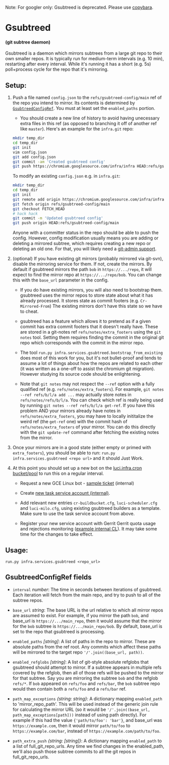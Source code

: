 Note: For googler only: Gsubtreed is deprecated.
Please use [copybara](https://go/copybara-chrome#copybara-gsubtreed).
# Gsubtreed

#### (git subtree daemon)

Gsubtreed is a daemon which mirrors subtrees from a large git repo to their
own smaller repos. It is typically run for medium-term intervals (e.g. 10 min),
restarting after every interval. While it's running it has a short (e.g. 5s)
poll+process cycle for the repo that it's mirroring.

## Setup:

1.  Push a file named `config.json` to the `refs/gsubtreed-config/main` ref of
    the repo you intend to mirror. Its contents is determined by
    [`GsubtreedConfigRef`][1]. You must at least set the `enabled_paths`
    portion.
    * You should create a new line of history to avoid having unecessary extra
      files in this ref (as opposed to branching it off of another ref like
      `master`). Here's an example for the `infra.git` repo:

    ```sh
    mkdir temp_dir
    cd temp_dir
    git init
    vim config.json
    git add config.json
    git commit -am 'Created gsubtreed config'
    git push https://chromium.googlesource.com/infra/infra HEAD:refs/gsubtreed-config/main
    ```
    To modify an existing `config.json` e.g. in `infra.git`:

    ```sh
    mkdir temp_dir
    cd temp_dir
    git init
    git remote add origin https://chromium.googlesource.com/infra/infra
    git fetch origin refs/gsubtreed-config/main
    git checkout FETCH_HEAD
    # hack hack
    git commit -m 'Updated gsubtreed config'
    git push origin HEAD:refs/gsubtreed-config/main
    ```

    Anyone with a committer status in the repo should be able to push
    the config.  However, config modification usually means you are
    adding or deleting a mirrored subtree, which requires creating a
    new repo or deleting an old one. For that, you will likely need a
    [git-admin support](https://bugs.chromium.org/p/chromium/issues/entry?template=Infra-Git).

1.  (optional) If you have existing git mirrors (probably mirrored via git-svn),
    disable the mirroring service for them. If not, create the mirrors. By
    default if gsubtreed mirrors the path `bob` in `https://.../repo`, it will
    expect to find the mirror repo at `https://.../repo/bob`. You can change
    this with the `base_url` parameter in the config.
    *   If you do have existing mirrors, you will also need to bootstrap them.
        gsubtreed uses the mirror repos to store state about what it has already
        processed. It stores state as commit footers (e.g. `Cr-Mirrored-From`)
        The existing mirrors don't have this state so we have to cheat.

    *   gsubtreed has a feature which allows it to pretend as if a given commit
        has extra commit footers that it doesn't really have. These are stored
        in a git-notes ref `refs/notes/extra_footers` using the `git notes`
        tool.  Setting them requires finding the commit in the original git repo
        which corresponds with the commit in the mirror repo.

    *   The tool `run.py infra.services.gsubtreed.bootstrap_from_existing` does
        most of this work for you, but it's not bullet-proof and tends to assume
        a lot of things about how the repos are related to each other (it was
        written as a one-off to assist the chromium git migration). However
        studying its source code should be enlightening.

    *   Note that `git notes` may not respect the `--ref` option with a fully
        qualified ref (e.g. `refs/notes/extra_footers`). For example, `git notes
        --ref refs/b/l/a add ...` may actually store notes in
        `refs/notes/refs/b/l/a`. You can check which ref is really being used by
        running `git notes --ref refs/b/l/a get-ref`.  If you have this problem
        AND your mirrors already have notes in `refs/notes/extra_footers`, you
        may have to locally inititalize the weird ref (the `get-ref` one) with
        the commit hash of `refs/notes/extra_footers` of your mirror. You can do
        this directly with the `git update-ref` command after fetching the
        existing notes from the mirror.

1.  Once your mirrors are in a good state (either empty or primed with
    `extra_footers`), you should be able to run: `run.py
    infra.services.gsubtreed <repo url>` and it should Just Work.

1.  At this point you should set up a new bot on the [luci.infra.cron
    bucket/pool][2] to run this on a regular interval.

    * Request a new GCE Linux bot -
      [sample ticket](http://crbug.com/626818) (internal)

    * Create [new task service account (internal)](
      http://go/luci-new-task-account).

    * Add relevant new entries `cr-buildbucket.cfg`, `luci-scheduler.cfg` and
      `luci-milo.cfg`, using existing gsubtreed builders as a template.
      Make sure to use the task service account from above.

    * Register your new service account with Gerrit Gerrit quota usage and
      rejections monitoring ([example internal CL](http://cl/209480289)).
      It may take some time for the changes to take effect.


## Usage:

    run.py infra.services.gsubtreed <repo_url>

## GsubtreedConfigRef fields

*   `interval` *number*: The time in seconds between iterations of gsubtreed.
    Each iteration will fetch from the main repo, and try to push to all of the
    subtree repos.

*   `base_url` *string*: The base URL is the url relative to which all mirror
    repos are assumed to exist. For example, if you mirror the path `bob`, and
    base_url is `https://.../main_repo`, then it would assume that the mirror
    for the `bob` subtree is `https://.../main_repo/bob`.  By default, base_url
    is set to the repo that gsubtreed is processing.

*   `enabled_paths` *[string]*: A list of paths in the repo to mirror. These are
    absolute paths from the ref root. Any commits which affect these paths will
    be mirrored to the target repo `'/'.join((base_url, path))`.

*   `enabled_refglobs` *[string]*: A list of git-style absolute refglobs that
    gsubtreed should attempt to mirror. If a subtree appears in multiple refs
    covered by the refglob, then all of those refs will be pushed to the mirror
    for that subtree. Say you are mirroring the subtree `bob` and the refglob
    `refs/*`. If `bob` appeared on `refs/foo` and `refs/bar`, the `bob` subtree
    repo would then contain both a `refs/foo` and a `refs/bar` ref.

*   `path_map_exceptions` *{string: string}*: A dictionary mapping
    `enabled_path` to 'mirror_repo_path'. This will be used instead of the
    generic join rule for calculating the mirror URL (so it would be
    `'/'.join((base_url, path_map_exceptions[path]))` instead of using path
    directly). For example if this had the value `{'path/to/foo': 'bar'}`, and
    base_url was `https://example.com`, then it would mirror `path/to/foo` to
    `https://example.com/bar`, instead of `https://example.com/path/to/foo`.

*   `path_extra_push` *{string: [string]}*: A dictionary mapping `enabled_path`
    to a list of full_git_repo_urls. Any time we find changes in the
    enabled_path, we'll also push those subtree commits to all the git repos in
    full_git_repo_urls.

[1]: ./gsubtreed.py#32
[2]: https://ci.chromium.org/p/infra/g/cron/builders
